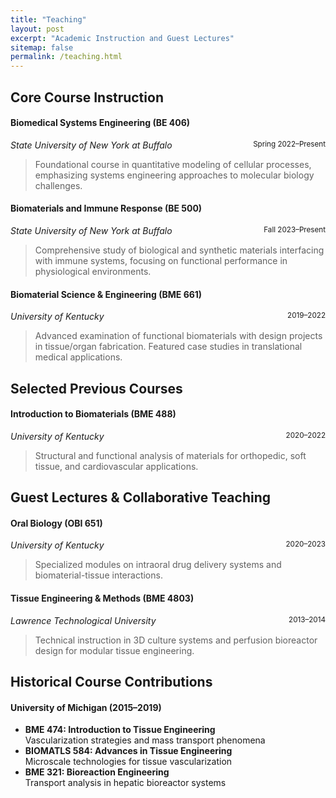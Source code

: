 ```yaml
---
title: "Teaching"
layout: post
excerpt: "Academic Instruction and Guest Lectures"
sitemap: false
permalink: /teaching.html
---
```


## Core Course Instruction

#### **Biomedical Systems Engineering (BE 406)**  
*State University of New York at Buffalo* <small class="text-muted" style="float: right;">Spring 2022–Present</small>
> Foundational course in quantitative modeling of cellular processes, emphasizing systems engineering approaches to molecular biology challenges.

#### **Biomaterials and Immune Response (BE 500)**
*State University of New York at Buffalo*  <small class="text-muted" style="float: right;">Fall 2023–Present</small>  
> Comprehensive study of biological and synthetic materials interfacing with immune systems, focusing on functional performance in physiological environments.

#### **Biomaterial Science & Engineering (BME 661)**  
*University of Kentucky*  <small class="text-muted" style="float: right;">2019–2022</small>  
> Advanced examination of functional biomaterials with design projects in tissue/organ fabrication. Featured case studies in translational medical applications.

## Selected Previous Courses
#### **Introduction to Biomaterials (BME 488)**  
*University of Kentucky*  <small class="text-muted" style="float: right;">2020–2022</small>
> Structural and functional analysis of materials for orthopedic, soft tissue, and cardiovascular applications.

## Guest Lectures & Collaborative Teaching
#### **Oral Biology (OBI 651)**  
*University of Kentucky*  <small class="text-muted" style="float: right;">2020–2023</small>  
> Specialized modules on intraoral drug delivery systems and biomaterial-tissue interactions.

#### **Tissue Engineering & Methods (BME 4803)**  
*Lawrence Technological University*  <small class="text-muted" style="float: right;">2013–2014</small>  
> Technical instruction in 3D culture systems and perfusion bioreactor design for modular tissue engineering.

## Historical Course Contributions
#### **University of Michigan** (2015–2019)
- **BME 474: Introduction to Tissue Engineering**  
  Vascularization strategies and mass transport phenomena
- **BIOMATLS 584: Advances in Tissue Engineering**  
  Microscale technologies for tissue vascularization
- **BME 321: Bioreaction Engineering**  
  Transport analysis in hepatic bioreactor systems
